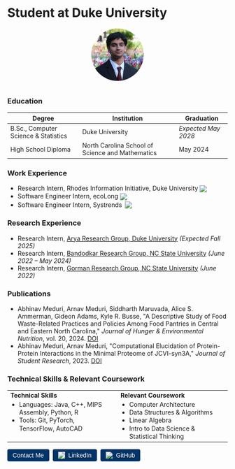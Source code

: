 # Student at Duke University
<p align="center">
  <img src="assets/1746260880470.jpeg" alt="Profile picture" width="120" style="border-radius: 50%; margin-bottom: 10px;">
</p>

### Education

<table>
  <thead>
    <tr>
      <th>Degree</th>
      <th>Institution</th>
      <th>Graduation</th>
    </tr>
  </thead>
  <tbody>
    <tr>
      <td>B.Sc., Computer Science & Statistics</td>
      <td>Duke University</td>
      <td><em>Expected May 2028</em></td>
    </tr>
    <tr>
      <td>High School Diploma</td>
      <td>North Carolina School of Science and Mathematics</td>
      <td>May 2024</td>
    </tr>
  </tbody>
</table>

### Work Experience
- Research Intern, Rhodes Information Initiative, Duke University <img src="https://user-images.githubusercontent.com/43549914/73490467-9c906000-437a-11ea-9452-76ea8f8a1ceb.png" width="20" style="vertical-align:middle; margin-right:6px;"/>
- Software Engineer Intern, ecoLong <img src="https://climatebaseuserstorage.s3-us-west-1.amazonaws.com/photos/acab7636-8deb-4213-8e83-32697362e7dd-ecolog_fullcolor_logo.webp" width="20" style="vertical-align:middle; margin-right:6px;"/>
- Software Engineer Intern, Systrends <img src="https://static.wixstatic.com/media/f8cc0a_c3f66cd220ca44279b50775eb0c92ffe~mv2.png" width="15" style="position:relative; top:3px; margin-left:3px;"/>

### Research Experience
- Research Intern, [Arya Research Group, Duke University](https://aryalab.pratt.duke.edu/) *(Expected Fall 2025)*
- Research Intern, [Bandodkar Research Group, NC State University](https://research.ece.ncsu.edu/bandodkargroup/) *(June 2022 – May 2024)*
- Research Intern, [Gorman Research Group, NC State University](https://gormanlab.wordpress.ncsu.edu/) *(June 2022)*

### Publications
<ul>
  <li>
    Abhinav Meduri, Arnav Meduri, Siddharth Maruvada, Alice S. Ammerman, Gideon Adams, Kyle R. Busse,  
    "A Descriptive Study of Food Waste-Related Practices and Policies Among Food Pantries in Central and Eastern North Carolina,"  
    <em>Journal of Hunger & Environmental Nutrition</em>, vol. 20, 2024.  
    <a href="https://doi.org/10.1080/19320248.2024.2334046">DOI</a>
  </li>
  <li>
    Abhinav Meduri, Arnav Meduri,  
    "Computational Elucidation of Protein-Protein Interactions in the Minimal Proteome of JCVI-syn3A,"  
    <em>Journal of Student Research</em>, 2023.  
    <a href="https://doi.org/10.47611/jsrhs.v12i3.5023">DOI</a>
  </li>
</ul>

### Technical Skills & Relevant Coursework

<table style="width: 100%; table-layout: fixed; margin-bottom: 16px;">
  <tr valign="top">
    <td style="padding-right: 24px; width: 50%;">
      <h4 style="margin: 0 0 4px 0;">Technical Skills</h4>
      <ul style="margin: 0; padding-left: 20px; line-height: 1.3;">
        <li>Languages: Java, C++, MIPS Assembly, Python, R</li>
        <li>Tools: Git, PyTorch, TensorFlow, AutoCAD</li>
      </ul>
    </td>
    <td style="width: 50%;">
      <h4 style="margin: 0 0 4px 0;">Relevant Coursework</h4>
      <ul style="margin: 0; padding-left: 20px; line-height: 1.3;">
        <li>Computer Architecture</li>
        <li>Data Structures & Algorithms</li>
        <li>Linear Algebra</li>
        <li>Intro to Data Science & Statistical Thinking</li>
      </ul>
    </td>
  </tr>
</table>

<div style="display: flex; gap: 8px;">
  <a href="mailto:abhinav.meduri@duke.edu">
    <button style="padding:6px 12px; font-size:14px; border:none; border-radius:4px; background-color:#003366; color:white; cursor:pointer;">
      Contact Me
    </button>
  </a>

<a href="https://www.linkedin.com/in/abhinav-meduri/" target="_blank">
  <button style="display: flex; align-items: center; gap: 8px; padding: 6px 12px; font-size: 14px; border: none; border-radius: 4px; background-color: #003366; color: white; cursor: pointer;">
    <img src="https://upload.wikimedia.org/wikipedia/commons/c/ca/LinkedIn_logo_initials.png" alt="LinkedIn" width="16" height="16" style="background: white; border-radius: 2px;">
    LinkedIn
  </button>
</a>

  <a href="https://github.com/abhinav-meduri" target="_blank">
    <button style="display: flex; align-items: center; gap: 8px; padding: 6px 12px; font-size: 14px; border: none; border-radius: 4px; background-color: #003366; color: white; cursor: pointer;">
      <img src="https://cdn-icons-png.flaticon.com/512/25/25231.png" alt="GitHub" width="16" height="16">
      GitHub
    </button>
  </a>
</div>

